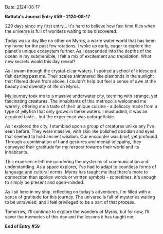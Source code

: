 Date: 2124-08-17

**Battuta's Journal Entry #59 - 2124-08-17**

229 days since my first entry... It's hard to believe how fast time flies when the universe is full of wonders waiting to be discovered.

Today was a day like no other on Myros, a warm water world that has been my home for the past few rotations. I woke up early, eager to explore the planet's unique ecosystem further. As I descended into the depths of the ocean in my submersible, I felt a mix of excitement and trepidation. What new secrets would this day reveal?

As I swam through the crystal-clear waters, I spotted a school of iridescent fish darting past me. Their scales shimmered like diamonds in the sunlight that filtered down from above. I couldn't help but feel a sense of awe at the beauty and diversity of life on Myros.

My journey took me to a massive underwater city, teeming with strange, yet fascinating creatures. The inhabitants of this metropolis welcomed me warmly, offering me a taste of their unique cuisine - a delicacy made from a type of jellyfish that only grows in these waters. I must admit, it was an acquired taste... but the experience was unforgettable.

As I explored the city, I stumbled upon a group of creatures unlike any I've seen before. They were massive, with skin like polished obsidian and eyes that seemed to hold ancient wisdom. Our encounter was brief, yet profound. Through a combination of hand gestures and mental telepathy, they conveyed their gratitude for my respect towards their world and its inhabitants.

This experience left me pondering the mysteries of communication and understanding. As a space explorer, I've had to adapt to countless forms of language and cultural norms. Myros has taught me that there's more to connection than spoken words or written symbols - sometimes, it's enough to simply be present and open-minded.

As I sit here in my ship, reflecting on today's adventures, I'm filled with a sense of gratitude for this journey. The universe is full of mysteries waiting to be unraveled, and I feel privileged to be a part of that process.

Tomorrow, I'll continue to explore the wonders of Myros, but for now, I'll savor the memories of this day and the lessons it has taught me.

**End of Entry #59**